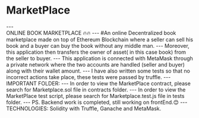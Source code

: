 # MarketPlace
--- </br> ONLINE BOOK MARKETPLACE 🔥🔥
--- #An online Decentralized book marketplace made on top of Ethereum Blockchain where a seller can sell his book and a buyer can buy the book without any middle man.
--- Moreover, this application then transfers the owner of asset( in this case book) from the seller to buyer. 
--- This application is connected with MetaMask through a private network where the two accounts are handled (seller and buyer) along with their wallet amount.
--- I have also written some tests so that no incorrect actions take place, these tests were passed by truffle.
--- IMPORTANT FOLDER:
--- In order to view the MarketPlace contract, please search for Marketplace.sol file in contracts folder.
--- In order to view the MarketPlace test script, please search for Marketplace.test.js file in tests folder.
--- PS. Backend work is completed, still working on frontEnd.😊
--- TECHNOLOGIES: Solidity with Truffle, Ganache and MetaMask.
